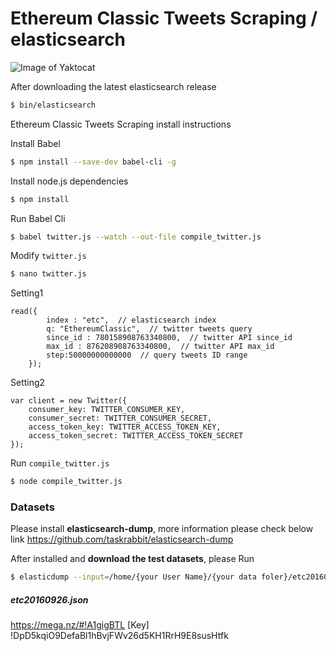 # Ethereum Classic Tweets Scraping / elasticsearch
![Image of Yaktocat](http://i.imgur.com/Omou0Pt.png)

After downloading the latest elasticsearch release
```sh
$ bin/elasticsearch
```

Ethereum Classic Tweets Scraping install instructions

Install Babel
```sh
$ npm install --save-dev babel-cli -g
```

Install node.js dependencies
```sh
$ npm install
```

Run Babel Cli
```sh
$ babel twitter.js --watch --out-file compile_twitter.js
```
Modify `twitter.js`
```sh
$ nano twitter.js
```
Setting1
```
read({
        index : "etc",  // elasticsearch index
        q: "EthereumClassic",  // twitter tweets query
        since_id : 780158908763340800,  // twitter API since_id
        max_id : 876208908763340800,  // twitter API max_id
        step:50000000000000  // query tweets ID range
    });
```
Setting2
```
var client = new Twitter({
    consumer_key: TWITTER_CONSUMER_KEY,
    consumer_secret: TWITTER_CONSUMER_SECRET,
    access_token_key: TWITTER_ACCESS_TOKEN_KEY,
    access_token_secret: TWITTER_ACCESS_TOKEN_SECRET
});
```

Run `compile_twitter.js`
```sh
$ node compile_twitter.js
```


### Datasets
Please install **elasticsearch-dump**, more information please check below link
https://github.com/taskrabbit/elasticsearch-dump

After installed and **download the test datasets**, please Run
```sh
$ elasticdump --input=/home/{your User Name}/{your data foler}/etc20160926.json --output=http://127.0.0.1:9200/{your index} --type=data
```

#####  etc20160926.json
https://mega.nz/#!A1gigBTL
[Key]
!DpD5kqiO9DefaBl1hBvjFWv26d5KH1RrH9E8susHtfk
